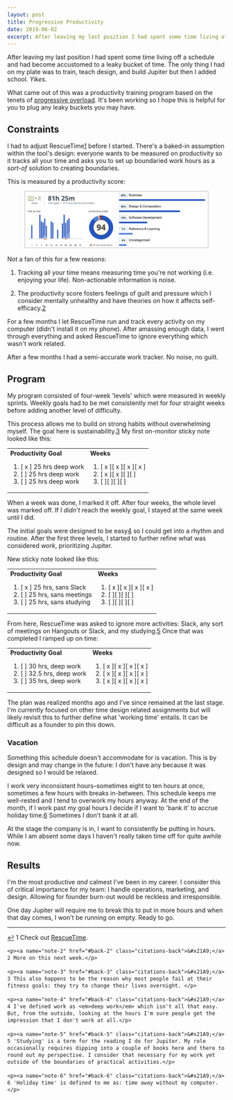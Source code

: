 ```yaml
---
layout: post
title: Progressive Productivity
date: 2019-06-02
excerpt: After leaving my last position I had spent some time living off a schedule and had become accustomed to a leaky bucket of time. The only thing I had on my plate was to train, teach design...
---
```


After leaving my last position I had spent some time living off a schedule and had become accustomed to a leaky bucket of time. The only thing I had on my plate was to train, teach design, and build Jupiter but then I added school. _Yikes._

What came out of this was a productivity training program based on the tenets of [progressive overload](http://helentran.com/notetakingandaccountability). It's been working so I hope this is helpful for you to plug any leaky buckets you may have.

## Constraints

I had to adjust RescueTime<span class="cite"><a href="#note-1" name="back-1">1</a></span> before I started. There's a baked-in assumption within the tool's design: everyone wants to be measured on productivity so it tracks all your time and asks you to set up boundaried work hours as a _sort-of_ solution to creating boundaries.

This is measured by a productivity score:

<figure>
    <img src="/img/posts/060219-rescuetime.jpg" alt="Screenshot of RescueTime's producitivty score">
</figure>

Not a fan of this for a few reasons:

1. Tracking all your time means measuring time you're not working (i.e. enjoying your life). Non-actionable information is noise.

2. The productivity score fosters feelings of guilt and pressure which I consider mentally unhealthy and have theories on how it affects self-efficacy.<span class="cite"><a href="#note-2" name="back-2">2</a></span>

For a few months I let RescueTime run and track every activity on my computer (didn't install it on my phone). After amassing enough data, I went through everything and asked RescueTime to ignore everything which wasn't work related.

After a few months I had a semi-accurate work tracker. No noise, no guilt.

## Program

My program consisted of four-week 'levels' which were measured in weekly sprints. Weekly goals had to be met consistently met for four straight weeks before adding another level of difficulty.

This process allows me to build on strong habits without overwhelming myself. The goal here is sustainability.<span class="cite"><a href="#note-3" name="back-3">3</a></span> My first on-monitor sticky note looked like this:

<table class="stats">
<tr>
    <td><strong>Productivity Goal</strong>
    <br>
        <ol class="no-number">
        <li>[ x ] 25 hrs deep work</li>
        <li>[ ] 25 hrs deep work</li>
        <li>[ ] 25 hrs deep work</li>
        </ol>
    </td>
    <td><strong>Weeks</strong>
        <ol class="no-number">
        <li>[ x ][ x ][ x ][ x ]</li>
        <li>[ x ][ x ][ ][ ]</li>
        <li>[ ][ ][ ][ ]</li>
        </ol>
    </td>
</tr>
</table>

When a week was done, I marked it off. After four weeks, the whole level was marked off. If I _didn't_ reach the weekly goal, I stayed at the same week until I did.

The initial goals were designed to be easy<span class="cite"><a href="#note-4" name="back-4">4</a></span> so I could get into a rhythm and routine. After the first three levels, I started to further refine what was considered _work_, prioritizing Jupiter.

New sticky note looked like this:

<table class="stats">
<tr>
    <td><strong>Productivity Goal</strong>
    <br>
        <ol class="no-number">
        <li>[ x ] 25 hrs, sans Slack</li>
        <li>[ ] 25 hrs, sans meetings</li>
        <li>[ ] 25 hrs, sans studying</li>
        </ol>
    </td>
    <td><strong>Weeks</strong>
        <ol class="no-number">
        <li>[ x ][ x ][ x ][ x ]</li>
        <li>[ ][ ][ ][ ]</li>
        <li>[ ][ ][ ][ ]</li>
        </ol>
    </td>
</tr>
</table>

From here, RescueTime was asked to ignore more activities: Slack, any sort of meetings on Hangouts or Slack, and my studying.<span class="cite"><a href="#note-5" name="back-5">5</a></span> Once that was completed I ramped up on time:

<table class="stats">
<tr>
    <td><strong>Productivity Goal</strong>
    <br>
        <ol class="no-number">
        <li>[ ] 30 hrs, deep work</li>
        <li>[ ] 32.5 hrs, deep work</li>
        <li>[ ] 35 hrs, deep work</li>
        </ol>
    </td>
    <td><strong>Weeks</strong>
        <ol class="no-number">
        <li>[ x ][ x ][ x ][ x ]</li>
        <li>[ x ][ x ][ x ][ x ]</li>
        <li>[ x ][ x ][ x ][ x ]</li>
        </ol>
    </td>
</tr>
</table>

The plan was realized months ago and I've since remained at the last stage. I'm currently focused on other time design related assignments but will likely revisit this to further define what 'working time' entails. It can be difficult as a founder to pin this down.

### Vacation

Something this schedule doesn't accommodate for is vacation. This is by design and may change in the future: I don't have any because it was designed so I would be relaxed.

I work very inconsistent hours–sometimes eight to ten hours at once, sometimes a few hours with breaks in-between. This schedule keeps me well-rested and I tend to overwork my hours anyway. At the end of the month, if I work past my goal hours I decide if I want to 'bank it' to accrue holiday time.<span class="cite"><a href="#note-6" name="back-6">6</a></span> Sometimes I don't bank it at all. 

At the stage the company is in, I want to consistently be putting in hours. While I am absent some days I haven't really taken time off for quite awhile now.

## Results

I'm the most productive _and_ calmest I've been in my career. I consider this of critical importance for my team: I handle operations, marketing, and design. Allowing for founder burn-out would be reckless and irresponsible.

One day Jupiter will require me to break this to put in more hours and when that day comes, I won't be running on empty. Ready to go.

<hr class="--end">

<div class="citations">
    <p><a name="note-1" href="#back-1" class="citations-back">&#x21A9;</a> 1 Check out <a href="https://www.rescuetime.com/">RescueTime</a>.</p>

    <p><a name="note-2" href="#back-2" class="citations-back">&#x21A9;</a> 2 More on this next week.</p>

    <p><a name="note-3" href="#back-3" class="citations-back">&#x21A9;</a> 3 This also happens to be the reason why most people fail at their fitness goals: they try to change their lives overnight. </p> 

    <p><a name="note-4" href="#back-4" class="citations-back">&#x21A9;</a> 4 I've defined work as <em>deep work</em> which isn't all that easy. But, from the outside, looking at the hours I'm sure people get the impression that I don't work at all.</p>

    <p><a name="note-5" href="#back-5" class="citations-back">&#x21A9;</a> 5 'Studying' is a term for the reading I do for Jupiter. My role occasionally requires dipping into a couple of books here and there to round out my perspective. I consider that necessary for my work yet outside of the boundaries of practical activities.</p>

    <p><a name="note-6" href="#back-6" class="citations-back">&#x21A9;</a> 6 'Holiday time' is defined to me as: time away without my computer.</p>
</div>


